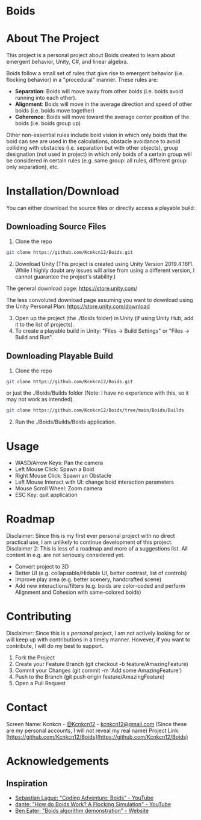 # Boids
# About The Project
This project is a personal project about Boids created to learn about emergent behavior, Unity, C#, and linear algebra.

Boids follow a small set of rules that give rise to emergent behavior (i.e. flocking behavior) in a "procedural" manner. These rules are:
* **Separation**: Boids will move away from other boids (i.e. boids avoid running into each other).
* **Alignment**: Boids will move in the average direction and speed of other boids (i.e. boids move together)
* **Coherence**: Boids will move toward the average center position of the boids (i.e. boids group up)

Other non-essential rules include boid vision in which only boids that the boid can see are used in the calculations,
obstacle avoidance to avoid colliding with obstacles (i.e. separation but with other objects),
group designation (not used in project) in which only boids of a certain group will be considered in certain rules (e.g. same group: all rules, different group: only separation), etc.
# Installation/Download
You can either download the source files or directly access a playable build:
## Downloading Source Files
1. Clone the repo
```sh
git clone https://github.com/Kcnkcn12/Boids.git
```
2. Download Unity (This project is created using Unity Version 2019.4.16f1. While I highly doubt any issues will arise from using a different version, I cannot guarantee the project's stability.)

The general download page: https://store.unity.com/

The less convoluted download page assuming you want to download using the Unity Personal Plan: https://store.unity.com/download

3. Open up the project (the ./Boids folder) in Unity (if using Unity Hub, add it to the list of projects).
4. To create a playable build in Unity: "Files -> Build Settings" or "Files -> Build and Run".
## Downloading Playable Build
1. Clone the repo
```sh
git clone https://github.com/Kcnkcn12/Boids.git
```
or just the ./Boids/Builds folder (Note: I have no experience with this, so it may not work as intended).
```sh
git clone https://github.com/Kcnkcn12/Boids/tree/main/Boids/Builds
```
2. Run the ./Boids/Builds/Boids application.
# Usage
* WASD/Arrow Keys: Pan the camera
* Left Mouse Click: Spawn a Boid
* Right Mouse Click: Spawn an Obstacle
* Left Mouse Interact with UI: change boid interaction parameters
* Mouse Scroll Wheel: Zoom camera
* ESC Key: quit application
# Roadmap
Disclaimer: Since this is my first ever personal project with no direct practical use, I am unlikely to continue development of this project.
Disclaimer 2: This is less of a roadmap and more of a suggestions list. All content in e.g. are not seriously considered yet.
* Convert project to 3D
* Better UI (e.g. collapsable/Hidable UI, better contrast, list of controls)
* Improve play area (e.g. better scenery, handcrafted scene)
* Add new interactions/filters (e.g. boids are color-coded and perform Alignment and Cohesion with same-colored boids)
# Contributing
Disclaimer: Since this is a *personal* project, I am not actively looking for or will keep up with contributions in a timely manner. However, if you want to contribute, I will do my best to support.
1. Fork the Project
2. Create your Feature Branch (git checkout -b feature/AmazingFeature)
3. Commit your Changes (git commit -m 'Add some AmazingFeature')
4. Push to the Branch (git push origin feature/AmazingFeature)
5. Open a Pull Request
# Contact
Screen Name: Kcnkcn - [@Kcnkcn12](https://twitter.com/Kcnkcn12) - kcnkcn12@gmail.com (Since these are my personal accounts, I will not reveal my real name)
Project Link: [https://github.com/Kcnkcn12/Boids](https://github.com/Kcnkcn12/Boids)
# Acknowledgements
## Inspiration
* [Sebastian Lague: "Coding Adventure: Boids" - YouTube](https://www.youtube.com/watch?v=bqtqltqcQhw)
* [dante: "How do Boids Work? A Flocking Simulation" - YouTube](https://www.youtube.com/watch?v=QbUPfMXXQIY)
* [Ben Eater: "Boids algorithm demonstration" - Website](https://eater.net/boids)
